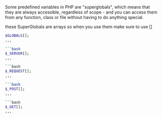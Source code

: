 Some predefined variables in PHP are "superglobals", which means that they are always accessible, regardless of scope - and you can access them from any function, class or file without having to do anything special.

these SuperGlobals are arrays so when you use them make sure to use []

```bash
$GLOBALS[];
,,,

```bash
$_SERVER[];
,,,

```bash
$_REQUEST[];
,,,

```bash
$_POST[];
,,,

```bash
$_GET[];
,,,